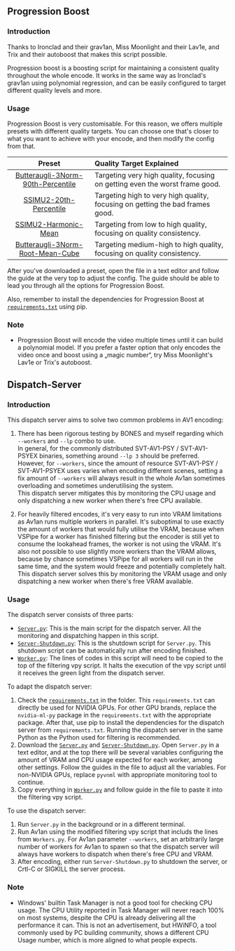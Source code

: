 ## Progression Boost

### Introduction

Thanks to Ironclad and their grav1an, Miss Moonlight and their Lav1e, and Trix and their autoboost that makes this script possible.

Progression boost is a boosting script for maintaining a consistent quality throughout the whole encode. It works in the same way as Ironclad's grav1an using polynomial regression, and can be easily configured to target different quality levels and more.  

### Usage

Progression Boost is very customisable. For this reason, we offers multiple presets with different quality targets. You can choose one that's closer to what you want to achieve with your encode, and then modify the config from that.  

| Preset | Quality Target Explained |
| :--: | :-- |
| [Butteraugli-3Norm-90th-Percentile](Progression-Boost/Preset-Butteraugli-3Norm-90th-Percentile/Progression-Boost.py) | Targeting very high quality, focusing on getting even the worst frame good. |
| [SSIMU2-20th-Percentile](Progression-Boost/Progression-Boost.py) | Targeting high to very high quality, focusing on getting the bad frames good. |
| [SSIMU2-Harmonic-Mean](Progression-Boost/Preset-SSIMU2-Harmonic-Mean/Progression-Boost.py) | Targeting from low to high quality, focusing on quality consistency. |
| [Butteraugli-3Norm-Root-Mean-Cube](Progression-Boost/Preset-Butteraugli-3Norm-Root-Mean-Cube/Progression-Boost.py) | Targeting medium-high to high quality, focusing on quality consistency. |

After you've downloaded a preset, open the file in a text editor and follow the guide at the very top to adjust the config. The guide should be able to lead you through all the options for Progression Boost.

Also, remember to install the dependencies for Progression Boost at [`requirements.txt`](Progression-Boost/requirements.txt) using pip.

### Note

* Progression Boost will encode the video multiple times until it can build a polynomial model. If you prefer a faster option that only encodes the video once and boost using a „magic number“, try Miss Moonlight's Lav1e or Trix's autoboost.  

## Dispatch-Server

### Introduction

This dispatch server aims to solve two common problems in AV1 encoding:  

1. There has been rigorous testing by BONES and myself regarding which `--workers` and `--lp` combo to use.  
In general, for the commonly distributed SVT-AV1-PSY / SVT-AV1-PSYEX binaries, something around `--lp 3` should be preferred. However, for `--workers`, since the amount of resource SVT-AV1-PSY / SVT-AV1-PSYEX uses varies when encoding different scenes, setting a fix amount of `--workers` will always result in the whole Av1an sometimes overloading and sometimes underutilising the system.  
This dispatch server mitigates this by monitoring the CPU usage and only dispatching a new worker when there's free CPU available.  

2. For heavily filtered encodes, it's very easy to run into VRAM limitations as Av1an runs multiple workers in parallel. It's suboptimal to use exactly the amount of workers that would fully utilise the VRAM, because when VSPipe for a worker has finished filtering but the encoder is still yet to consume the lookahead frames, the worker is not using the VRAM. It's also not possible to use slightly more workers than the VRAM allows, because by chance sometimes VSPipe for all workers will run in the same time, and the system would freeze and potentially completely halt.  
This dispatch server solves this by monitoring the VRAM usage and only dispatching a new worker when there's free VRAM available.  

### Usage

The dispatch server consists of three parts:  

* [`Server.py`](Dispatch-Server/Server.py): This is the main script for the dispatch server. All the monitoring and dispatching happen in this script.  
* [`Server-Shutdown.py`](Dispatch-Server/Server-Shutdown.py): This is the shutdown script for `Server.py`. This shutdown script can be automatically run after encoding finished.  
* [`Worker.py`](Dispatch-Server/Worker.py): The lines of codes in this script will need to be copied to the top of the filtering vpy script. It halts the execution of the vpy script until it receives the green light from the dispatch server.  

To adapt the dispatch server:  

1. Check the [`requirements.txt`](Dispatch-Server/requirements.txt) in the folder. This `requirements.txt` can directly be used for NVIDIA GPUs. For other GPU brands, replace the `nvidia-ml-py` package in the `requirements.txt` with the appropriate package. After that, use pip to install the dependencies for the dispatch server from `requirements.txt`. Running the dispatch server in the same Python as the Python used for filtering is recommended.  
2. Download the [`Server.py`](Dispatch-Server/Server.py) and [`Server-Shutdown.py`](Dispatch-Server/Server-Shutdown.py). Open `Server.py` in a text editor, and at the top there will be several variables configuring the amount of VRAM and CPU usage expected for each worker, among other settings. Follow the guides in the file to adjust all the variables. For non-NVIDIA GPUs, replace `pyvnml` with appropriate monitoring tool to continue.  
3. Copy everything in [`Worker.py`](Dispatch-Server/Worker.py) and follow guide in the file to paste it into the filtering vpy script.  

To use the dispatch server:  

1. Run `Server.py` in the background or in a different terminal.  
2. Run Av1an using the modified filtering vpy script that includs the lines from `Workers.py`. For Av1an parameter `--workers`, set an arbitrarily large number of workers for Av1an to spawn so that the dispatch server will always have workers to dispatch when there's free CPU and VRAM.  
3. After encoding, either run `Server-Shutdown.py` to shutdown the server, or Crtl-C or SIGKILL the server process.  

### Note

* Windows' builtin Task Manager is not a good tool for checking CPU usage. The CPU Utility reported in Task Manager will never reach 100% on most systems, despite the CPU is already delivering all the performance it can. This is not an advertisement, but HWiNFO, a tool commonly used by PC building community, shows a different CPU Usage number, which is more aligned to what people expects.  
